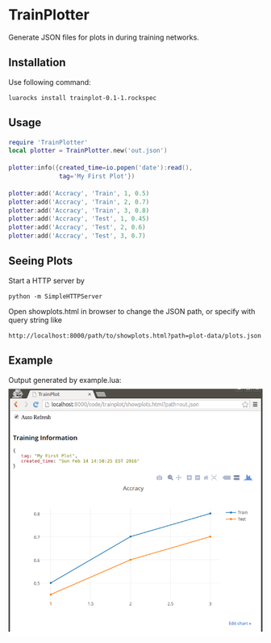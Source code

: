 # TrainPlotter

Generate JSON files for plots in during training networks.


## Installation
Use following command:
```
luarocks install trainplot-0.1-1.rockspec
```

## Usage
```lua
require 'TrainPlotter'
local plotter = TrainPlotter.new('out.json')

plotter:info({created_time=io.popen('date'):read(),
              tag='My First Plot'})

plotter:add('Accracy', 'Train', 1, 0.5)
plotter:add('Accracy', 'Train', 2, 0.7)
plotter:add('Accracy', 'Train', 3, 0.8)
plotter:add('Accracy', 'Test', 1, 0.45)
plotter:add('Accracy', 'Test', 2, 0.6)
plotter:add('Accracy', 'Test', 3, 0.7)
```

## Seeing Plots
Start a HTTP server by
```
python -m SimpleHTTPServer
```

Open showplots.html in browser to change the JSON path, or specify with query string like
```
http://localhost:8000/path/to/showplots.html?path=plot-data/plots.json
```

## Example
Output generated by example.lua:
![Example graph](doc/example.png)
